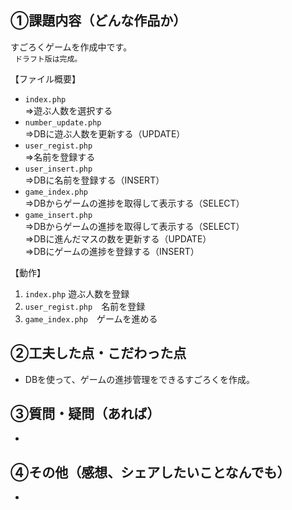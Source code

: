 ## ①課題内容（どんな作品か）

すごろくゲームを作成中です。<br>
 ` ドラフト版は完成。` 

【ファイル概要】
- ```index.php```  <br>
    ⇒遊ぶ人数を選択する
- ```number_update.php```  <br>
    ⇒DBに遊ぶ人数を更新する（UPDATE）
- ```user_regist.php```  <br>
    ⇒名前を登録する
- ```user_insert.php```  <br>
    ⇒DBに名前を登録する（INSERT）
- ```game_index.php```  <br>
    ⇒DBからゲームの進捗を取得して表示する（SELECT）
- ```game_insert.php```  <br>
    ⇒DBからゲームの進捗を取得して表示する（SELECT）<br>
    ⇒DBに進んだマスの数を更新する（UPDATE）<br>
    ⇒DBにゲームの進捗を登録する（INSERT）


【動作】
1. ```index.php``` 遊ぶ人数を登録
2. ```user_regist.php```　名前を登録
3. ```game_index.php```　ゲームを進める


## ②工夫した点・こだわった点

- DBを使って、ゲームの進捗管理をできるすごろくを作成。

## ③質問・疑問（あれば）

- 

## ④その他（感想、シェアしたいことなんでも）

- 
